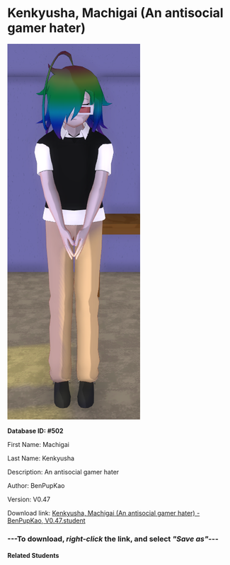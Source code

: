 # Kenkyusha, Machigai (An antisocial gamer hater)

<img src="Files/Kenkyusha, Machigai (An antisocial gamer hater).png" title="Kenkyusha, Machigai (An antisocial gamer hater) - BenPupKao, V0.47">

**Database ID: #502**

First Name: Machigai

Last Name: Kenkyusha

Description: An antisocial gamer hater

Author: BenPupKao

Version: V0.47

Download link: <a href="https://raw.githubusercontent.com/Arbiter1223/Daigaku-Gurashi-Custom-Students/master/Students/Files/Kenkyusha%2C%20Machigai%20(An%20antisocial%20gamer%20hater)%20-%20BenPupKao%2C%20V0.47.student">Kenkyusha, Machigai (An antisocial gamer hater) - BenPupKao, V0.47.student</a>

### ---**To download, _right-click_ the link, and select _"Save as"_**---

#### Related Students

